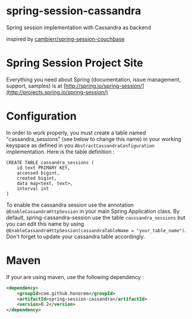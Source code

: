 # spring-session-cassandra

Spring session implementation with Cassandra as backend

inspired by [cambierr/spring-session-couchbase](https://github.com/cambierr/spring-session-couchbase)

# Spring Session Project Site

Everything you need about Spring (documentation, issue management, support, samples) is at [http://spring.io/spring-session/](http://projects.spring.io/spring-session/)

# Configuration

In order to work properly, you must create a table named "cassandra_sessions" (see below to change this name) in your working keyspace as defined in you `AbstractCassandraConfiguration` implementation.
Here is the table definition : 
```cql
CREATE TABLE cassandra_sessions (
    id text PRIMARY KEY,
    accessed bigint,
    created bigint,
    data map<text, text>,
    interval int
) 
```

To enable the cassandra session use the annotation `@EnableCassandraHttpSession` in your main Spring Application class. By default, spring-cassandra-session use the table `casssandra_sessions` but you can edit this name by using `@EnableCassandraHttpSession(cassandraTableName = "your_table_name")`. Don't forget to update your cassandra table accordingly.

# Maven
If your are using maven, use the following dependency :
```xml
<dependency>
    <groupId>com.github.honorem</groupId>
    <artifactId>spring-session-cassandra</artifactId>
    <version>0.2</version>
</dependency>
```
